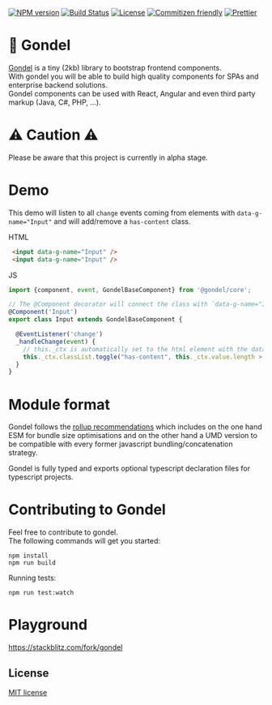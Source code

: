 [![NPM version][npm-image]][npm-url] 
[![Build Status][travis-image]][travis-url] 
[![License][license-image]][license-url] 
[![Commitizen friendly][commitizen-image]][commitizen-url] 
[![Prettier](https://img.shields.io/badge/Code%20Style-Prettier-green.svg)](https://github.com/prettier/prettier)

# 🚡 Gondel

[Gondel](https://en.wikipedia.org/wiki/Gondola) is a tiny (2kb) library to bootstrap frontend components.  
With gondel you will be able to build high quality components for SPAs and enterprise backend solutions.  
Gondel components can be used with React, Angular and even third party markup (Java, C#, PHP, ...).

# ⚠ Caution ⚠

Please be aware that this project is currently in alpha stage.

# Demo

This demo will listen to all `change` events coming from elements with `data-g-name="Input"` and will add/remove a `has-content` class.

HTML

```html
 <input data-g-name="Input" />
 <input data-g-name="Input" />
```

JS

```js
import {component, event, GondelBaseComponent} from '@gondel/core';

// The @Component decorator will connect the class with `data-g-name="Input"` elements.
@Component('Input')
export class Input extends GondelBaseComponent {

  @EventListener('change') 
  _handleChange(event) {
    // this._ctx is automatically set to the html element with the data-g-name attribute
    this._ctx.classList.toggle("has-content", this._ctx.value.length > 0);
  }
}
```

# Module format 

Gondel follows the [rollup recommendations](https://github.com/rollup/rollup/wiki/pkg.module) which includes on the one hand ESM for bundle size optimisations and on the other hand a UMD version to be compatible with every former javascript bundling/concatenation strategy.

Gondel is fully typed and exports optional typescript declaration files for typescript projects.

# Contributing to Gondel

Feel free to contribute to gondel.  
The following commands will get you started:

```
npm install
npm run build
```

Running tests:

```
npm run test:watch
```

# Playground

https://stackblitz.com/fork/gondel

## License

[MIT license](http://opensource.org/licenses/MIT)

[npm-image]: https://badge.fury.io/js/%gondel%2Fcore.svg
[npm-url]: https://npmjs.org/package/@gondel/core
[travis-image]: https://travis-ci.org/namics/gondel.svg?branch=master
[travis-url]: https://travis-ci.org/namics/gondel
[license-image]: https://img.shields.io/badge/license-MIT-green.svg
[license-url]: http://opensource.org/licenses/MIT
[commitizen-image]: https://img.shields.io/badge/commitizen-friendly-brightgreen.svg
[commitizen-url]: http://commitizen.github.io/cz-cli/
